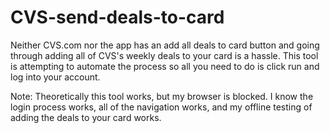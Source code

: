 # CVS-send-deals-to-card
Neither CVS.com nor the app has an add all deals to card button and going through adding all of CVS's weekly deals to your card is a hassle. This tool is attempting to automate the process so all you need to do is click run and log into your account.


Note: Theoretically this tool works, but my browser is blocked. I know the login process works, all of the navigation works, and my offline testing of adding the deals to your card works. 
